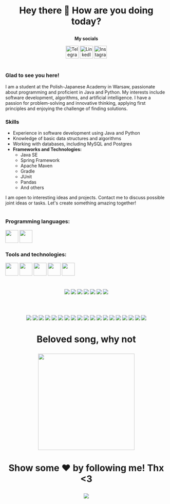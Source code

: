 <h1 align="center">

Hey there 👋 How are you doing today?

</h1>

<div align="center">
  
**My socials**
  
</div>


<p align="center">
    <a href="https://t.me/kapystya"><img src="https://i.ibb.co/vwB4hNM/image.png" alt="Telegram" height="40"></a>
    <a href="https://www.linkedin.com/in/volodymyr-lapkin-5188a92b0/"><img src="https://i.ibb.co/QjCVX8Z/image.png" alt="LinkedIn" height="40"></a>
    <a href="https://www.instagram.com/just.no.mind/"><img src="https://i.ibb.co/p6HWdWC/image.png" alt="Instagram" height="40"></a>
</p>

#

### Glad to see you here!

I am a student at the Polish-Japanese Academy in Warsaw, passionate about programming and proficient in Java and Python. My interests include software development, algorithms, and artificial intelligence. I have a passion for problem-solving and innovative thinking, applying first principles and enjoying the challenge of finding solutions.

### Skills
- Experience in software development using Java and Python
- Knowledge of basic data structures and algorithms
- Working with databases, including MySQL and Postgres
- **Frameworks and Technologies:** 
  - Java SE
  - Spring Framework
  - Apache Maven
  - Gradle
  - JUnit
  - Pandas
  - And others

I am open to interesting ideas and projects. Contact me to discuss possible joint ideas or tasks. Let's create something amazing together!

#

### Programming languages:
<p align="left">
    <img src="https://i.ibb.co/7Ymty1r/image.png" width="40" height="40"></a>
    <img src="https://i.ibb.co/0BHSKNM/image.png" width="40" height="40"></a>
</p>

### Tools and technologies:
<p align="left">
    <img src="https://i.ibb.co/Zzv6jST/image.png" width="40" height="40"></a>
    <img src="https://i.ibb.co/BtdGDtY/image.png" width="40" height="40"></a>
    <img src="https://i.ibb.co/h1Frg0Z/image.png" width="40" height="40"></a>
    <img src="https://i.ibb.co/Z1nBf5c/image.png" width="40" height="40"></a>
    <img src="https://i.ibb.co/mSQ6Fgk/image.png" width="40" height="40"></a>
</p>

#

<p align="center">
    <img src="https://cdn.akamai.steamstatic.com/steamcommunity/public/images/apps/617670/55f22af861c2d6bff6fb04202d301b32b679058b.jpg">
    <img src="https://cdn.akamai.steamstatic.com/steamcommunity/public/images/apps/617670/5986cada74784361aad1614e6f9c17172afc8c64.jpg">
    <img src="https://cdn.akamai.steamstatic.com/steamcommunity/public/images/apps/617670/d3fabbc08373e542925796746f54a3beb3d73576.jpg">
    <img src="https://cdn.akamai.steamstatic.com/steamcommunity/public/images/apps/617670/d3fabbc08373e542925796746f54a3beb3d73576.jpg">
    <img src="https://cdn.akamai.steamstatic.com/steamcommunity/public/images/apps/617670/0bc1bc4f1c0d70e80ce2c1ba7df8fc37416a56a7.jpg">
    <img src="https://cdn.akamai.steamstatic.com/steamcommunity/public/images/apps/617670/cc78040e0dd14cb0d26d4b2d5b59f71b0166131c.jpg">
    <img src="https://cdn.akamai.steamstatic.com/steamcommunity/public/images/apps/617670/682f412ebb87e5834da5fe0228bfbb1ebd82aaff.jpg">
</p>

<br></br>

<p align="center">
    <img src="https://cdn.akamai.steamstatic.com/steamcommunity/public/images/apps/617670/cad8791514e74e86d3e1c399cf9ba6975da4c37f.jpg">
    <img src="https://cdn.akamai.steamstatic.com/steamcommunity/public/images/apps/617670/f0395cfcc43d59496d08870e71c06f0301b43e99.jpg">
    <img src="https://cdn.akamai.steamstatic.com/steamcommunity/public/images/apps/617670/cad8791514e74e86d3e1c399cf9ba6975da4c37f.jpg">
    <img src="https://cdn.akamai.steamstatic.com/steamcommunity/public/images/apps/617670/d3fabbc08373e542925796746f54a3beb3d73576.jpg">
    <img src="https://cdn.akamai.steamstatic.com/steamcommunity/public/images/apps/617670/82c0c5f4d519abcd52d99a5ae7c5e9b7eb0c4930.jpg">
    <img src="https://cdn.akamai.steamstatic.com/steamcommunity/public/images/apps/617670/26f0ee8becb33da9650e7be4d3fd4bf41fddc84f.jpg">
    <img src="https://cdn.akamai.steamstatic.com/steamcommunity/public/images/apps/617670/0bc1bc4f1c0d70e80ce2c1ba7df8fc37416a56a7.jpg">
    <img src="https://cdn.akamai.steamstatic.com/steamcommunity/public/images/apps/617670/d3fabbc08373e542925796746f54a3beb3d73576.jpg">
    <img src="https://cdn.akamai.steamstatic.com/steamcommunity/public/images/apps/617670/5986cada74784361aad1614e6f9c17172afc8c64.jpg">
    <img src="https://cdn.akamai.steamstatic.com/steamcommunity/public/images/apps/617670/d3fabbc08373e542925796746f54a3beb3d73576.jpg">
    <img src="https://cdn.akamai.steamstatic.com/steamcommunity/public/images/apps/617670/682f412ebb87e5834da5fe0228bfbb1ebd82aaff.jpg">
    <img src="https://cdn.akamai.steamstatic.com/steamcommunity/public/images/apps/617670/82c0c5f4d519abcd52d99a5ae7c5e9b7eb0c4930.jpg">
    <img src="https://cdn.akamai.steamstatic.com/steamcommunity/public/images/apps/617670/55f22af861c2d6bff6fb04202d301b32b679058b.jpg">
    <img src="https://cdn.akamai.steamstatic.com/steamcommunity/public/images/apps/617670/82c0c5f4d519abcd52d99a5ae7c5e9b7eb0c4930.jpg">
    <img src="https://cdn.akamai.steamstatic.com/steamcommunity/public/images/apps/617670/5986cada74784361aad1614e6f9c17172afc8c64.jpg">
    <img src="https://cdn.akamai.steamstatic.com/steamcommunity/public/images/apps/617670/26f0ee8becb33da9650e7be4d3fd4bf41fddc84f.jpg">
    <img src="https://cdn.akamai.steamstatic.com/steamcommunity/public/images/apps/617670/5986cada74784361aad1614e6f9c17172afc8c64.jpg">
    <img src="https://cdn.akamai.steamstatic.com/steamcommunity/public/images/apps/617670/682f412ebb87e5834da5fe0228bfbb1ebd82aaff.jpg">
    <img src="https://cdn.akamai.steamstatic.com/steamcommunity/public/images/apps/617670/f0395cfcc43d59496d08870e71c06f0301b43e99.jpg">
</p>

#

<h1 align="center">

Beloved song, why not

</h1>


<p align="center">
  <img src="https://s3.ezgif.com/tmp/ezgif-3-3227470e02.gif" height="300">
</p>

#

<h1 align="center">

Show some ❤️ by following me! Thx <3

</h1>

<p align="center">
  <img src="https://payload.cargocollective.com/1/18/591648/14359497/1.gif">
</p>

